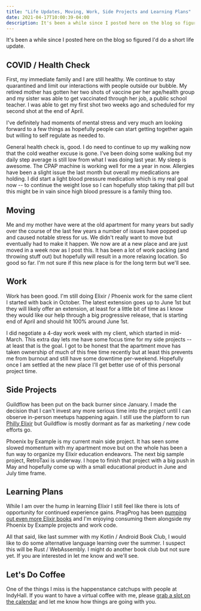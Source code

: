 ```yaml
---
title: "Life Updates, Moving, Work, Side Projects and Learning Plans"
date: 2021-04-17T10:00:39-04:00
description: It's been a while since I posted here on the blog so figured I'd do a short life update.
---
```


It's been a while since I posted here on the blog so figured I'd do a short life update.

## COVID / Health Check

First, my immediate family and I are still healthy. We continue to stay quarantined and limit our interactions with people outside our bubble. My retired mother has gotten her two shots of vaccine per her age/health group and my sister was able to get vaccinated through her job, a public school teacher. I was able to get my first shot two weeks ago and scheduled for my second shot at the end of April. 

I've definitely had moments of mental stress and very much am looking forward to a few things as hopefully people can start getting together again but willing to self regulate as needed to.

General health check is, good. I do need to continue to up my walking now that the cold weather excuse is gone. I've been doing some walking but my daily step average is still low from what I was doing last year. My sleep is awesome. The CPAP machine is working well for me a year in now. Allergies have been a slight issue the last month but overall my medications are holding. I did start a light blood pressure medication which is my real goal now -- to continue the weight lose so I can hopefully stop taking that pill but this might be in vain since high blood pressure is a family thing too. 

## Moving

Me and my mother have were at the old apartment for many years but sadly over the course of the last few years a number of issues have popped up and caused notable stress for us. We didn't really want to move but eventually had to make it happen. We now are at a new place and are just moved in a week now as I post this. It has been a lot of work packing (and throwing stuff out) but hopefully will result in a more relaxing location. So good so far. I'm not sure if this new place is for the long term but we'll see.

## Work

Work has been good. I'm still doing Elixir / Phoenix work for the same client I started with back in October. The latest extension goes up to June 1st but they will likely offer an extension, at least for a little bit of time as I know they would like our help through a big progressive release, that is starting end of April and should hit 100% around June 1st. 

I did negotiate a 4-day work week with my client, which started in mid-March. This extra day lets me have some focus time for my side projects -- at least that is the goal. I got to be honest that the apartment move has taken ownership of much of this free time recently but at least this prevents me from burnout and still have some downtime per-weekend. Hopefully once I am settled at the new place I'll get better use of of this personal project time.

## Side Projects

Guildflow has been put on the back burner since January. I made the decision that I can't invest any more serious time into the project until I can observe in-person meetups happening again. I still use the platform to run [Philly Elixir](https://www.meetup.com/PhillyElixir/) but Guildflow is mostly dormant as far as marketing / new code efforts go.

Phoenix by Example is my current main side project. It has seen some slowed momentum with my apartment move but on the whole has been a fun way to organize my Elixir education endeavors. The next big sample project, RetroTaxi is underway. I hope to finish that project with a big push in May and hopefully come up with a small educational product in June and July time frame.

## Learning Plans

While I am over the hump in learning Elixir I still feel like there is lots of opportunity for continued experience gains. PragProg has been [pumping out even more Elixir books](https://pragprog.com/categories/elixir-phoenix-and-otp/) and I'm enjoying consuming them alongside my Phoenix by Example projects and work code. 

All that said, like last summer with my Kotlin / Android Book Club, I would like to do some alternative language learning over the summer. I suspect this will be Rust / WebAssembly. I might do another book club but not sure yet. If you are interested in let me know and we'll see. 

## Let's Do Coffee

One of the things I miss is the happenstance catchups with people at IndyHall. If you want to have a virtual coffee with me, please [grab a slot on the calendar](https://savvycal.com/zorn/chat) and let me know how things are going with you.
